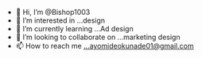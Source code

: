 - 👋 Hi, I’m @Bishop1003
- 👀 I’m interested in ...design 
- 🌱 I’m currently learning ...Ad design 
- 💞️ I’m looking to collaborate on ...marketing design 
- 📫 How to reach me ...ayomideokunade01@gmail.com 

<!---
Bishop1003/Bishop1003 is a ✨ special ✨ repository because its `README.md` (this file) appears on your GitHub profile.
You can click the Preview link to take a look at your changes.
--->
